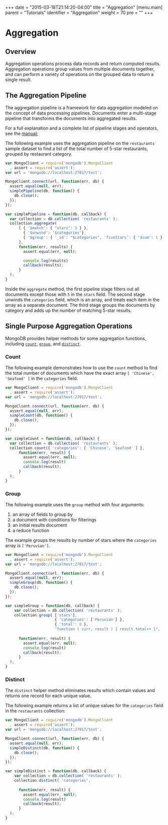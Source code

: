 +++
date = "2015-03-18T21:14:20-04:00"
title = "Aggregation"
[menu.main]
  parent = "Tutorials"
  identifier = "Aggregation"
  weight = 70
  pre = "<i class='fa'></i>"
+++

# Aggregation

## Overview

Aggregation operations process data records and return
computed results. Aggregation operations group values from
multiple documents together, and can perform a variety of
operations on the grouped data to return a single result.

## The Aggregation Pipeline

The aggregation pipeline is a framework for data aggregation
modeled on the concept of data processing pipelines. Documents
enter a multi-stage pipeline that transforms the documents into
aggregated results.

For a full explanation and a complete list of pipeline stages
and operators, see the
[manual:](https://docs.mongodb.com/manual/core/aggregation-pipeline/)

The following example uses the aggregation pipeline on the
``restaurants`` sample dataset to find
a list of the total number of 5-star restaurants, grouped by restaurant
category.

```js
var MongoClient = require('mongodb').MongoClient
  , assert = require('assert');
var url = 'mongodb://localhost:27017/test';

MongoClient.connect(url, function(err, db) {
  assert.equal(null, err);
  simplePipeline(db, function() {
    db.close();
  });
});

var simplePipeline = function(db, callback) {
  var collection = db.collection( 'restaurants' );
  collection.aggregate( 
      [ { '$match': { "stars": 5 } },
        { '$unwind': '$categories'},
        { '$group': { '_id': "$categories", 'fiveStars': { '$sum': 1 } } }		
      ],	  
	  function(err, results) {
        assert.equal(err, null);

        console.log(results)
        callback(results);
      }
  );
}
```

Inside the ``aggregate`` method, the first pipeline stage filters out
all documents except those with ``5`` in the ``stars`` field. The
second stage unwinds the ``categories`` field, which is an array, and
treats each item in the array as a separate document. The third stage
groups the documents by category and adds up the number of matching
5-star results.

## Single Purpose Aggregation Operations

MongoDB provides helper methods for some aggregation functions,
including [``count``](https://docs.mongodb.com/manual/reference/command/count/), 
[``group``](https://docs.mongodb.com/manual/reference/command/group/), 
and [``distinct``](https://docs.mongodb.com/manual/reference/command/distinct/).

### Count

The following example demonstrates how to use the ``count`` method to
find the total number of documents which have the exact array
``[ 'Chinese', 'Seafood' ]`` in the ``categories`` field.

```js
var MongoClient = require('mongodb').MongoClient
  , assert = require('assert');
var url = 'mongodb://localhost:27017/test';

MongoClient.connect(url, function(err, db) {
  assert.equal(null, err);
  simpleCount(db, function() {
    db.close();
  });
});

var simpleCount = function(db, callback) {
  var collection = db.collection( 'restaurants' );
  collection.count({ 'categories': [ 'Chinese', 'Seafood' ] },	  
	  function(err, result) {
        assert.equal(err, null);
        console.log(result)
        callback(result);
      }
  );
}
```

### Group

The following example uses the ``group`` method with four
arguments: 

1. an array of fields to group by
2. a document with conditions for filterings
3. an initial results document
4. a reduce function

The example groups the results by number of stars where the ``categories``
array is ``['Peruvian']``.

```js
var MongoClient = require('mongodb').MongoClient
  , assert = require('assert');
var url = 'mongodb://localhost:27017/test';

MongoClient.connect(url, function(err, db) {
  assert.equal(null, err);
  simpleGroup(db, function() {
    db.close();
  });
});

var simpleGroup = function(db, callback) {
    var collection = db.collection( 'restaurants' );
    collection.group( ['stars'], 
                      { 'categories': ['Peruvian'] }, 
                      { 'total': 0 },
                      "function ( curr, result ) { result.total++ }",  
	  
      function(err, result) {
        assert.equal(err, null);
        console.log(result)
        callback(result);
      }
  );
}
```

### Distinct

The ``distinct`` helper method eliminates results which contain
values and returns one record for each unique value.

The following example returns a list of unique values for the
``categories`` field in the ``restaurants`` collection:

```js
var MongoClient = require('mongodb').MongoClient
  , assert = require('assert');
var url = 'mongodb://localhost:27017/test';

MongoClient.connect(url, function(err, db) {
  assert.equal(null, err);
  simpleDistinct(db, function() {
    db.close();
  });
});

var simpleDistinct = function(db, callback) {
	var collection = db.collection( 'restaurants' );
    collection.distinct( 'categories', 
	  
	  function(err, result) {
        assert.equal(err, null);
        console.log(result)
        callback(result);
      }
  );
}
```



